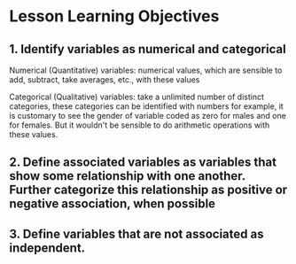 # Lesson Learning Objectives

## 1. Identify variables as numerical and categorical

Numerical (Quantitative) variables: numerical values, which are sensible to add, subtract, take averages, etc., with these values

Categorical (Qualitative) variables: take a unlimited number of distinct categories, these categories can be identified with numbers for example, it is customary to see the gender of variable coded as zero for males and one for females. But it wouldn't be sensible to do arithmetic operations with these values.

## 2. Define associated variables as variables that show some relationship with one another. Further categorize this relationship as positive or negative association, when possible

## 3. Define variables that are not associated as independent.



